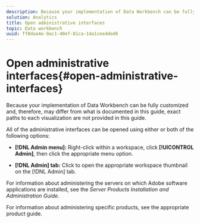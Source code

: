 ```yaml
---
description: Because your implementation of Data Workbench can be fully customized and, therefore, may differ from what is documented in this guide, exact paths to each visualization are not provided in this guide.
solution: Analytics
title: Open administrative interfaces
topic: Data workbench
uuid: ff8daa4e-9ac1-40ef-81ca-14a1cee4ded6
---
```


# Open administrative interfaces{#open-administrative-interfaces}

Because your implementation of Data Workbench can be fully customized and, therefore, may differ from what is documented in this guide, exact paths to each visualization are not provided in this guide.

All of the administrative interfaces can be opened using either or both of the following options:

* **[!DNL Admin menu]:** Right-click within a workspace, click **[!UICONTROL Admin]**, then click the appropriate menu option. 

* **[!DNL Admin] tab:** Click to open the appropriate workspace thumbnail on the [!DNL Admin] tab.

For information about administering the servers on which Adobe software applications are installed, see the *Server Products Installation and Administration Guide*.

For information about administering specific products, see the appropriate product guide. 
